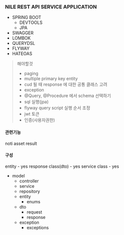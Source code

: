 ### NILE REST API SERVICE APPLICATION
- SPRING BOOT
  - DEVTOOLS
  - JPA
- SWAGGER
- LOMBOK
- QUERYDSL
- FLYWAY
- HATEOAS

>해야할것
>- paging
>- multiple primary key entity
>- cud 될 때 response 에 대한 공통 클래스 고려
>- exception
>- @Query, @Procedure 에서 schema 선택하기
>- sql 실행(jpa)
>- flyway query script 실행 순서 조정
>- jwt 토큰
>- 인증(사용자권한)

#### 관련기능
noti
asset
result

#### 구성
entity - yes
response class(dto) - yes
service class - yes

- model
  - controller
  - service
  - repository
  - entity
    - enums
  - dto
    - request
    - response
  - exception
    - exceptions
